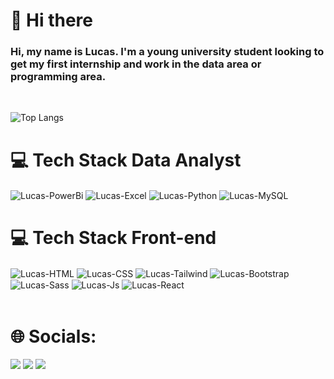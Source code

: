 <h1>👋 Hi there</h1>
<h3>Hi, my name is Lucas. I'm a young university student looking to get my first internship and work in the data area or programming area.
</h3><br>

![Top Langs](https://github-readme-stats.vercel.app/api/top-langs/?username=lucasvieirazx&langs_count=8)

<h1>💻 Tech Stack Data Analyst</h1>
<div style="display: inline_block">
  <img align="center" alt="Lucas-PowerBi" src="https://camo.githubusercontent.com/6f6db71701aa8ed56a3a013b284e95f0f34dcd03a3a70e4397a586ec500982af/68747470733a2f2f696d672e736869656c64732e696f2f62616467652f2d506f77657225323042492d4632433831313f7374796c653d666c6174266c6f676f3d506f7765722d4249266c6f676f436f6c6f723d626c61636b">
  <img align="center" alt="Lucas-Excel" src="https://img.shields.io/badge/Microsoft_Excel-217346?style=for-the-badge&logo=microsoft-excel&logoColor=white">
  <img align="center" alt="Lucas-Python" src="https://img.shields.io/badge/Python-14354C?style=for-the-badge&logo=python&logoColor=white">
  <img align="center" alt="Lucas-MySQL" src="https://img.shields.io/badge/MySQL-00000F?style=for-the-badge&logo=mysql&logoColor=white">

<h1>💻 Tech Stack Front-end</h1>
<div style="display: inline_block">
  <img align="center" alt="Lucas-HTML" src="https://img.shields.io/badge/HTML5-E34F26?style=for-the-badge&logo=html5&logoColor=white">
  <img align="center" alt="Lucas-CSS" src="https://img.shields.io/badge/CSS3-1572B6?style=for-the-badge&logo=css3&logoColor=white">
  <img align="center" alt="Lucas-Tailwind" src="https://img.shields.io/badge/Tailwind_CSS-38B2AC?style=for-the-badge&logo=tailwind-css&logoColor=white">
  <img align="center" alt="Lucas-Bootstrap" src="https://img.shields.io/badge/Bootstrap-563D7C?style=for-the-badge&logo=bootstrap&logoColor=white">
  <img align="center" alt="Lucas-Sass" src="https://img.shields.io/badge/Sass-CC6699?style=for-the-badge&logo=sass&logoColor=white">
  <img align="center" alt="Lucas-Js" src="https://img.shields.io/badge/JavaScript-F7DF1E?style=for-the-badge&logo=javascript&logoColor=black">
  <img align="center" alt="Lucas-React" src="https://img.shields.io/badge/React-20232A?style=for-the-badge&logo=react&logoColor=61DAFB">
</div><br>

<h1>🌐 Socials:</h1>
<div> 
  <a href="https://www.linkedin.com/in/lucassvieira/" target="_blank"><img src="https://img.shields.io/badge/-LinkedIn-%230077B5?style=for-the-badge&logo=linkedin&logoColor=white" target="_blank"></a> 
  <a href = "mailto:lucasvieirajob1@gmail.com"><img src="https://img.shields.io/badge/Gmail-D14836?style=for-the-badge&logo=gmail&logoColor=white" target="_blank"></a>
  <a href="https://instagram.com/lucasvieirazx" target="_blank"><img src="https://img.shields.io/badge/-Instagram-%23E4405F?style=for-the-badge&logo=instagram&logoColor=white" target="_blank"></a>
